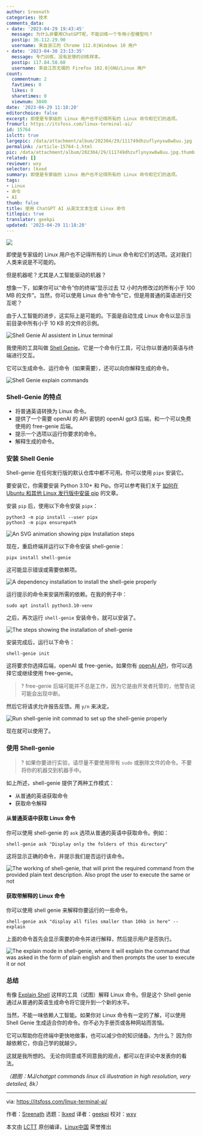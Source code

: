 ```yaml
---
author: Sreenath
categories: 技术
comments_data:
- date: '2023-04-29 19:43:45'
  message: 为什么非要用ChatGPT呢，不能训练一个专用小型模型吗？
  postip: 36.112.29.90
  username: 来自浙江的 Chrome 112.0|Windows 10 用户
- date: '2023-04-30 23:13:35'
  message: 专门训练，没有足够的训练样本。
  postip: 117.84.58.60
  username: 来自江苏无锡的 Firefox 102.0|GNU/Linux 用户
count:
  commentnum: 2
  favtimes: 0
  likes: 0
  sharetimes: 0
  viewnum: 3040
date: '2023-04-29 11:18:20'
editorchoice: false
excerpt: 即使是专家级的 Linux 用户也不记得所有的 Linux 命令和它们的选项。
fromurl: https://itsfoss.com/linux-terminal-ai/
id: 15764
islctt: true
largepic: /data/attachment/album/202304/29/111749dhzuflynyxw8w8uu.jpg
permalink: /article-15764-1.html
pic: /data/attachment/album/202304/29/111749dhzuflynyxw8w8uu.jpg.thumb.jpg
related: []
reviewer: wxy
selector: lkxed
summary: 即使是专家级的 Linux 用户也不记得所有的 Linux 命令和它们的选项。
tags:
- Linux
- 命令
- AI
thumb: false
title: 使用 ChatGPT AI 从英文文本生成 Linux 命令
titlepic: true
translator: geekpi
updated: '2023-04-29 11:18:20'
---
```


![](/data/attachment/album/202304/29/111749dhzuflynyxw8w8uu.jpg)


即使是专家级的 Linux 用户也不记得所有的 Linux 命令和它们的选项。这对我们人类来说是不可能的。


但是机器呢？尤其是人工智能驱动的机器？


想象一下，如果你可以“命令”你的终端“显示过去 12 小时内修改过的所有小于 100 MB 的文件”。当然，你可以使用 Linux 命令“命令”它，但是用普通的英语进行交互呢？


由于人工智能的进步，这实际上是可能的。下面是自动生成 Linux 命令以显示当前目录中所有小于 10 KB 的文件的示例。


![Shell Genie AI assistent in Linux terminal](/data/attachment/album/202304/29/111820uq7cbz0cji67c0zq.png)


我使用的工具叫做 [Shell Genie](https://github.com/dylanjcastillo/shell-genie?ref=itsfoss.com)。它是一个命令行工具，可让你以普通的英语与终端进行交互。


它可以生成命令、运行命令（如果需要），还可以向你解释生成的命令。


![Shell Genie explain commands](/data/attachment/album/202304/29/111820dsvy19qqswnkhhqi.png)


### Shell-Genie 的特点


* 将普通英语转换为 Linux 命令。
* 提供了一个需要 openAI 的 API 密钥的 openAI gpt3 后端，和一个可以免费使用的 free-genie 后端。
* 提示一个选项以运行你要求的命令。
* 解释生成的命令。


### 安装 Shell Genie


Shell-genie 在任何发行版的默认仓库中都不可用。你可以使用 `pipx` 安装它。


要安装它，你需要安装 Python 3.10+ 和 Pip。你可以参考我们关于 [如何在 Ubuntu 和其他 Linux 发行版中安装 pip](https://itsfoss.com/install-pip-ubuntu/) 的文章。


安装 `pip` 后，使用以下命令安装 `pipx`：



```
python3 -m pip install --user pipx
python3 -m pipx ensurepath

```

![An SVG animation showing pipx Installation steps](/data/attachment/album/202304/29/111821k49eodkw4kaaw9k4.svg)


现在，重启终端并运行以下命令安装 shell-genie：



```
pipx install shell-genie

```

这可能显示错误或需要依赖项。


![A dependency installation to install the shell-geie properly](/data/attachment/album/202304/29/111821lj0pvckj9z9bgqqg.png)


运行提示的命令来安装所需的依赖。在我的例子中：



```
sudo apt install python3.10-venv

```

之后，再次运行 `shell-genie` 安装命令，就可以安装了。


![The steps showing the installation of shell-genie](/data/attachment/album/202304/29/111821uxbxjh6m125gj1p5.svg)


安装完成后，运行以下命令：



```
shell-genie init

```

这将要求你选择后端，openAI 或 free-genie。如果你有 [openAI API](https://openai.com/product?ref=itsfoss.com)，你可以选择它或继续使用 free-genie。



> 
> ? free-genie 后端可能并不总是工作，因为它是由开发者托管的，他警告说可能会出现中断。
> 
> 
> 


然后它将请求允许报告反馈。用 `y/n` 来决定。


![Run shell-genie init commad to set up the shell-genie properly](/data/attachment/album/202304/29/111822da8dzaaviqhtjuic.svg)


现在就可以使用了。


### 使用 Shell-genie



> 
> ? 如果你要进行实验，请尽量不要使用带有 `sudo` 或删除文件的命令。不要将你的机器交到机器手中。
> 
> 
> 


如上所述，shell-genie 提供了两种工作模式：


* 从普通的英语获取命令
* 获取命令解释


#### 从普通英语中获取 Linux 命令


你可以使用 shell-genie 的 `ask` 选项从普通的英语中获取命令。例如：



```
shell-genie ask "Display only the folders of this directory"

```

这将显示正确的命令，并提示我们是否运行该命令。


![The working of shell-genie, that will print the required command from the provided plain text description. Also propt the user to execute the same or not](/data/attachment/album/202304/29/111822cfg7ctg7ctvsgkt6.svg)


#### 获取带解释的 Linux 命令


你可以使用 shell genie 来解释你要运行的一些命令。



```
shell-genie ask "display all files smaller than 10kb in here" --explain

```

上面的命令首先会显示需要的命令并进行解释，然后提示用户是否执行。


![The explain mode in shell-genie, where it will explain the command that was asked in the form of plain english and then prompts the user to execute it or not](/data/attachment/album/202304/29/111822adj88ji2midafpdk.svg)


### 总结


有像 [Explain Shell](https://explainshell.com/?ref=itsfoss.com) 这样的工具（试图）解释 Linux 命令。但是这个 Shell genie 通过从普通的英语生成命令将它提升到一个新的水平。


当然，不能一味依赖人工智能。如果你对 Linux 命令有一定的了解，可以使用 Shell Genie 生成适合你的命令。你不必为手册页或各种网站而苦恼。


它可以帮助你在终端中更快地做事，也可以减少你的知识储备。为什么？ 因为你越依赖它，你自己学的就越少。


这就是我所想的。 无论你同意或不同意我的观点，都可以在评论中发表你的看法。


*（题图：MJ/chatgpt commands linux cli illustration in high resolution, very detailed, 8k）*




---


via: <https://itsfoss.com/linux-terminal-ai/>


作者：[Sreenath](https://itsfoss.com/author/sreenath/) 选题：[lkxed](https://github.com/lkxed/) 译者：[geekpi](https://github.com/geekpi) 校对：[wxy](https://github.com/wxy)


本文由 [LCTT](https://github.com/LCTT/TranslateProject) 原创编译，[Linux中国](https://linux.cn/) 荣誉推出